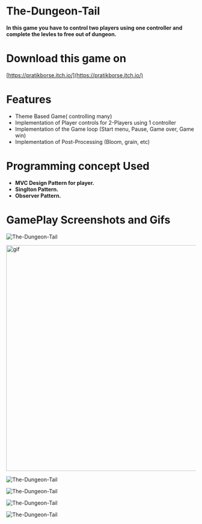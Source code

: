 # The-Dungeon-Tail
**In this game you have to control two players using one controller and complete the levles to free out of dungeon.**

# Download this game on
[https://pratikborse.itch.io/](https://pratikborse.itch.io/)

# Features 
- Theme Based Game( controlling many)
- Implementation of Player controls for 2-Players using 1 controller 
- Implementation of the Game loop (Start menu, Pause, Game over, Game win)
- Implementation of Post-Processing (Bloom, grain, etc) 

# Programming concept Used
- **MVC Design Pattern for player.**
- **Singlton Pattern.**
- **Observer Pattern.**


# GamePlay Screenshots and Gifs

![The-Dungeon-Tail](https://github.com/Zepar99/The-Dungeon-Tail/blob/main/GAME%20JAM%20-%20L1%20-%20PC%2C%20Mac%20%26%20Linux%20Standalone%20-%20Unity%202020.3.21f1%20Personal%20_DX11_%2012_8_2021%204_11_17%20PM%20(2).png)

<p><img align ="center" alt = "gif" src="https://github.com/Zepar99/The-Dungeon-Tail/blob/main/GAME_JAM_-_Menu_-_PC__Mac___Linux_Standalone_-_Unity_2020_3_21f1_Personal__DX11__2021-12-06_17-07-14_AdobeCreativeCloudExpress.gif" width="1080" height="600" /></p>

![The-Dungeon-Tail](https://github.com/Zepar99/The-Dungeon-Tail/blob/main/GAME%20JAM%20-%20L1%20-%20PC%2C%20Mac%20%26%20Linux%20Standalone%20-%20Unity%202020.3.21f1%20Personal%20_DX11_%2012_8_2021%204_08_00%20PM%20(2).png)

![The-Dungeon-Tail](https://github.com/Zepar99/The-Dungeon-Tail/blob/main/GAME%20JAM%20-%20L1%20-%20PC%2C%20Mac%20%26%20Linux%20Standalone%20-%20Unity%202020.3.21f1%20Personal%20_DX11_%2012_8_2021%204_11_17%20PM%20(3).png)

![The-Dungeon-Tail](https://github.com/Zepar99/The-Dungeon-Tail/blob/main/GAME%20JAM%20-%20L1%20-%20PC%2C%20Mac%20%26%20Linux%20Standalone%20-%20Unity%202020.3.21f1%20Personal%20_DX11_%2012_8_2021%204_40_30%20PM.png)

![The-Dungeon-Tail](https://github.com/Zepar99/The-Dungeon-Tail/blob/main/GAME%20JAM%20-%20L4%20-%20PC%2C%20Mac%20%26%20Linux%20Standalone%20-%20Unity%202020.3.21f1%20Personal%20_DX11_%2012_6_2021%205_11_48%20PM.png)

